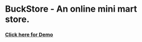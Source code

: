 # BuckStore - An online mini mart store.

### [Click here for Demo](https://brave-leavitt-e8e846.netlify.app/)
